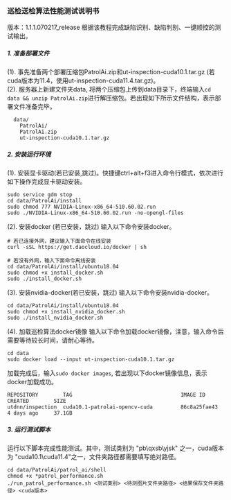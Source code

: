 ### 巡检送检算法性能测试说明书
版本：1.1.1.070217_release
根据该教程完成缺陷识别、缺陷判别、一键顺控的测试输出。
##### 1. 准备部署文件
(1). 事先准备两个部署压缩包PatrolAi.zip和ut-inspection-cuda10.1.tar.gz (若cuda版本为11.4，使用ut-inspection-cuda11.4.tar.gz)。  
(2). 服务器上新建文件夹data, 将两个压缩包上传到data目录下，终端输入```cd data && unzip PatrolAi.zip```进行解压缩包。若出现如下所示文件结构，表示部署文件准备完毕。
```
  data/
    PatrolAi/
    PatrolAi.zip
    ut-inspection-cuda10.1.tar.gz
```
##### 2. 安装运行环境
(1). 安装显卡驱动(若已安装,跳过)。快捷键ctrl+alt+f3进入命令行模式，依次进行如下操作完成显卡驱动安装。
```
sudo service gdm stop  
cd data/PatrolAi/install
sudo chmod 777 NVIDIA-Linux-x86_64-510.60.02.run
sudo ./NVIDIA-Linux-x86_64-510.60.02.run -no-opengl-files
```
(2). 安装docker (若已安装，跳过)
输入以下命令安装docker。
```
# 若已连接外网，建议输入下面命令在线安装
curl -sSL https://get.daocloud.io/docker | sh

# 若没有外网，输入下面命令离线安装
cd data/PatrolAi/install/ubuntu18.04
sudo chmod +x install_docker.sh
sudo ./install_docker.sh
```
(3). 安装nvidia-docker(若已安装，跳过)
输入以下命令安装nvidia-docker。
```
cd data/PatrolAi/install/ubuntu18.04
sudo chmod +x install_nvidia_docker.sh
sudo ./install_nvidia_docker.sh
```
(4). 加载巡检算法docker镜像
输入以下命令加载docker镜像，注意，输入命令后需要等待较长时间，请耐心等待。
```
cd data
sudo docker load --input ut-inspection-cuda10.1.tar.gz
```
加载完成后，输入```sudo docker images```, 若出现以下docker镜像信息，表示docker加载成功。
```
REPOSITORY        TAG                                   IMAGE ID       CREATED        SIZE
utdnn/inspection  cuda10.1-patrolai-opencv-cuda         86c8a25fae43   4 days ago     37.1GB
```
##### 3. 运行测试脚本
运行以下脚本完成性能测试。其中，测试类别为 "pb\qxsb\yjsk" 之一，cuda版本为 "cuda10.1\cuda11.4"之一，文件夹路径都需要填写绝对路径。
```
cd data/PatrolAi/patrol_ai/shell
chmod +x *patrol_performance.sh
./run_patrol_performance.sh <测试类别> <待测图片文件夹路径> <结果保存文件夹路径> <cuda版本>
```

